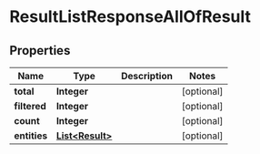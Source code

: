 

# ResultListResponseAllOfResult


## Properties

| Name | Type | Description | Notes |
|------------ | ------------- | ------------- | -------------|
|**total** | **Integer** |  |  [optional] |
|**filtered** | **Integer** |  |  [optional] |
|**count** | **Integer** |  |  [optional] |
|**entities** | [**List&lt;Result&gt;**](Result.md) |  |  [optional] |



